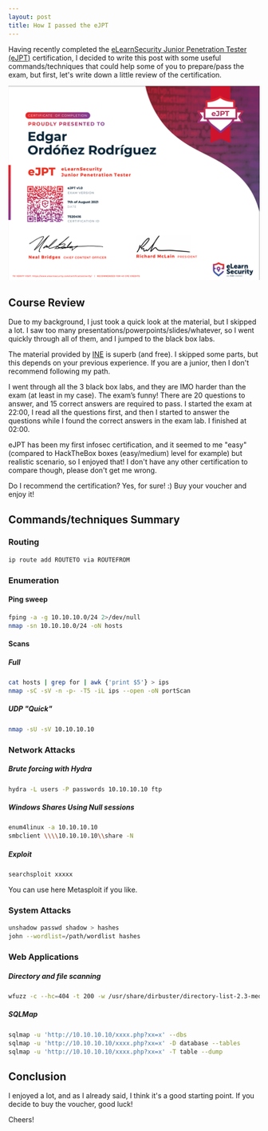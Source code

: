 ```yaml
---
layout: post
title: How I passed the eJPT
---
```


Having recently completed the [eLearnSecurity Junior Penetration Tester (eJPT)](https://elearnsecurity.com/product/ejpt-certification/)
certification, I decided to write this post with some useful commands/techniques that could help some of you to prepare/pass the exam, but first, let's write down a little review of the certification.

![](/assets/posts/how-i-passed-ejpt/ejpt_certification.png)

## Course Review

Due to my background, I just took a quick look at the material, but I skipped a lot.
I saw too many presentations/powerpoints/slides/whatever, so I went quickly through all of them, and I jumped to the black box labs.

The material provided by [INE](https://my.ine.com/path/a223968e-3a74-45ed-884d-2d16760b8bbd) is superb (and free).
I skipped some parts, but this depends on your previous experience. If you are a junior, then I don't recommend following my path.

I went through all the 3 black box labs, and they are IMO harder than the exam (at least in my case).
The exam’s funny! There are 20 questions to answer, and 15 correct answers are required to pass.
I started the exam at 22:00, I read all the questions first, and then I started to answer the questions while I found the correct answers in the exam lab.
I finished at 02:00.

eJPT has been my first infosec certification, and it seemed to me "easy" (compared to HackTheBox boxes (easy/medium) level for example) but realistic scenario, so I enjoyed that!
I don't have any other certification to compare though, please don't get me wrong.

Do I recommend the certification? Yes, for sure! :) Buy your voucher and enjoy it!

## Commands/techniques Summary

### Routing

```bash
ip route add ROUTETO via ROUTEFROM
```

### Enumeration

#### Ping sweep

```bash
fping -a -g 10.10.10.0/24 2>/dev/null
nmap -sn 10.10.10.0/24 -oN hosts
```

#### Scans

##### Full

```bash
cat hosts | grep for | awk {'print $5'} > ips
nmap -sC -sV -n -p- -T5 -iL ips --open -oN portScan 
```

##### UDP "Quick"

```bash
nmap -sU -sV 10.10.10.10
```

### Network Attacks

##### Brute forcing with Hydra

```bash
hydra -L users -P passwords 10.10.10.10 ftp
```

##### Windows Shares Using Null sessions

```bash
enum4linux -a 10.10.10.10
smbclient \\\\10.10.10.10\\share -N
```

##### Exploit

```bash
searchsploit xxxxx
```

You can use here Metasploit if you like.

### System Attacks

```bash
unshadow passwd shadow > hashes
john --wordlist=/path/wordlist hashes
```

### Web Applications

##### Directory and file scanning

```bash
wfuzz -c --hc=404 -t 200 -w /usr/share/dirbuster/directory-list-2.3-medium.txt http://10.10.10.10/FUZZ
```

##### SQLMap

```bash
sqlmap -u 'http://10.10.10.10/xxxx.php?xx=x' --dbs
sqlmap -u 'http://10.10.10.10/xxxx.php?xx=x' -D database --tables
sqlmap -u 'http://10.10.10.10/xxxx.php?xx=x' -T table --dump
```

## Conclusion

I enjoyed a lot, and as I already said, I think it's a good starting point. If you decide to buy the voucher, good luck!

Cheers!